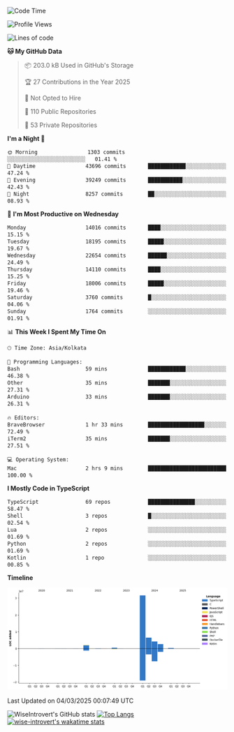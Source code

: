<!--START_SECTION:waka-->
![Code Time](http://img.shields.io/badge/Code%20Time-2%2C231%20hrs%2059%20mins-blue)

![Profile Views](http://img.shields.io/badge/Profile%20Views-3-blue)

![Lines of code](https://img.shields.io/badge/From%20Hello%20World%20I%27ve%20Written-48.2%20million%20lines%20of%20code-blue)

**🐱 My GitHub Data** 

> 📦 203.0 kB Used in GitHub's Storage 
 > 
> 🏆 27 Contributions in the Year 2025
 > 
> 🚫 Not Opted to Hire
 > 
> 📜 110 Public Repositories 
 > 
> 🔑 53 Private Repositories 
 > 
**I'm a Night 🦉** 

```text
🌞 Morning                1303 commits        ░░░░░░░░░░░░░░░░░░░░░░░░░   01.41 % 
🌆 Daytime                43696 commits       ████████████░░░░░░░░░░░░░   47.24 % 
🌃 Evening                39249 commits       ███████████░░░░░░░░░░░░░░   42.43 % 
🌙 Night                  8257 commits        ██░░░░░░░░░░░░░░░░░░░░░░░   08.93 % 
```
📅 **I'm Most Productive on Wednesday** 

```text
Monday                   14016 commits       ████░░░░░░░░░░░░░░░░░░░░░   15.15 % 
Tuesday                  18195 commits       █████░░░░░░░░░░░░░░░░░░░░   19.67 % 
Wednesday                22654 commits       ██████░░░░░░░░░░░░░░░░░░░   24.49 % 
Thursday                 14110 commits       ████░░░░░░░░░░░░░░░░░░░░░   15.25 % 
Friday                   18006 commits       █████░░░░░░░░░░░░░░░░░░░░   19.46 % 
Saturday                 3760 commits        █░░░░░░░░░░░░░░░░░░░░░░░░   04.06 % 
Sunday                   1764 commits        ░░░░░░░░░░░░░░░░░░░░░░░░░   01.91 % 
```


📊 **This Week I Spent My Time On** 

```text
🕑︎ Time Zone: Asia/Kolkata

💬 Programming Languages: 
Bash                     59 mins             ████████████░░░░░░░░░░░░░   46.38 % 
Other                    35 mins             ███████░░░░░░░░░░░░░░░░░░   27.31 % 
Arduino                  33 mins             ███████░░░░░░░░░░░░░░░░░░   26.31 % 

🔥 Editors: 
BraveBrowser             1 hr 33 mins        ██████████████████░░░░░░░   72.49 % 
iTerm2                   35 mins             ███████░░░░░░░░░░░░░░░░░░   27.51 % 

💻 Operating System: 
Mac                      2 hrs 9 mins        █████████████████████████   100.00 % 
```

**I Mostly Code in TypeScript** 

```text
TypeScript               69 repos            ███████████████░░░░░░░░░░   58.47 % 
Shell                    3 repos             █░░░░░░░░░░░░░░░░░░░░░░░░   02.54 % 
Lua                      2 repos             ░░░░░░░░░░░░░░░░░░░░░░░░░   01.69 % 
Python                   2 repos             ░░░░░░░░░░░░░░░░░░░░░░░░░   01.69 % 
Kotlin                   1 repo              ░░░░░░░░░░░░░░░░░░░░░░░░░   00.85 % 
```



**Timeline**

![Lines of Code chart](https://raw.githubusercontent.com/wise-introvert/wise-introvert/master/assets/bar_graph.png)


 Last Updated on 04/03/2025 00:07:49 UTC
<!--END_SECTION:waka-->

![WiseIntrovert's GitHub stats](https://github-readme-stats.vercel.app/api?username=wise-introvert&count_private=true&show_icons=true)
[![Top Langs](https://github-readme-stats.vercel.app/api/top-langs/?username=wise-introvert&langs_count=10)](https://github.com/anuraghazra/github-readme-stats)
[![wise-introvert's wakatime stats](https://github-readme-stats.vercel.app/api/wakatime?username=wiseintrovert)](https://github.com/anuraghazra/github-readme-stats)
